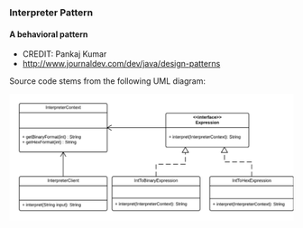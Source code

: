### Interpreter Pattern

#### A behavioral pattern


 * CREDIT: Pankaj Kumar
 * http://www.journaldev.com/dev/java/design-patterns


Source code stems from the following UML diagram:

![alt text](design-pattern-interpreter.png "Design Pattern Interpreter")





